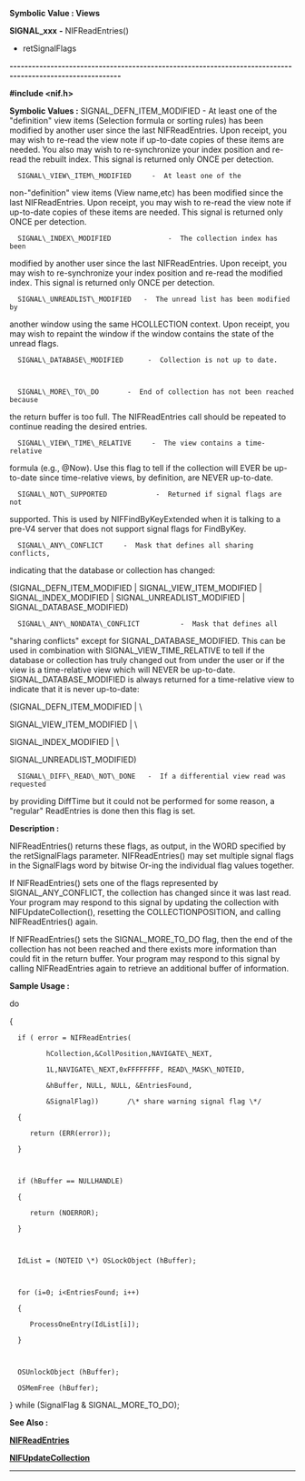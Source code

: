 




<!--
 /\* Font Definitions \*/
 @font-face
 {font-family:Courier;
 panose-1:2 7 4 9 2 2 5 2 4 4;}
@font-face
 {font-family:"Tms Rmn";
 panose-1:2 2 6 3 4 5 5 2 3 4;}
@font-face
 {font-family:Helv;
 panose-1:2 11 6 4 2 2 2 3 2 4;}
@font-face
 {font-family:"Cambria Math";
 panose-1:2 4 5 3 5 4 6 3 2 4;}
 /\* Style Definitions \*/
 p.MsoNormal, li.MsoNormal, div.MsoNormal
 {margin-top:0cm;
 margin-right:0cm;
 margin-bottom:8.0pt;
 margin-left:0cm;
 line-height:107%;
 font-size:11.0pt;
 font-family:"Calibri",sans-serif;}
.MsoChpDefault
 {font-size:11.0pt;}
.MsoPapDefault
 {margin-bottom:8.0pt;
 line-height:107%;}
 /\* Page Definitions \*/
 @page WordSection1
 {size:612.0pt 792.0pt;
 margin:72.0pt 72.0pt 72.0pt 72.0pt;}
div.WordSection1
 {page:WordSection1;}
-->




 


**Symbolic Value : Views**



**SIGNAL\_xxx** **-** NIFReadEntries()
- retSignalFlags


**----------------------------------------------------------------------------------------------------------**



**#include <nif.h>**


 **Symbolic Values :**      SIGNAL\_DEFN\_ITEM\_MODIFIED     -  At least one of the
"definition" view items (Selection formula or sorting rules) has been
modified by another user since the last NIFReadEntries. Upon receipt, you may
wish to re-read the view note if up-to-date copies of these items are needed.
You also may wish to re-synchronize your index position and re-read the rebuilt
index. This signal is returned only ONCE per detection.  

  

      SIGNAL\_VIEW\_ITEM\_MODIFIED     -  At least one of the
non-"definition" view items (View name,etc) has been modified since
the last NIFReadEntries. Upon receipt, you may wish to re-read the view note if
up-to-date copies of these items are needed. This signal is returned only ONCE
per detection.  

  

      SIGNAL\_INDEX\_MODIFIED              -  The collection index has been
modified by another user since the last NIFReadEntries. Upon receipt, you may
wish to re-synchronize your index position and re-read the modified index. This
signal is returned only ONCE per detection.  

  

      SIGNAL\_UNREADLIST\_MODIFIED   -  The unread list has been modified by
another window using the same HCOLLECTION context. Upon receipt, you may wish
to repaint the window if the window contains the state of the unread flags.  

  

      SIGNAL\_DATABASE\_MODIFIED      -  Collection is not up to date.  

  

      SIGNAL\_MORE\_TO\_DO       -  End of collection has not been reached because
the return buffer is too full. The NIFReadEntries call should be repeated to
continue reading the desired entries.  

  

      SIGNAL\_VIEW\_TIME\_RELATIVE     -  The view contains a time-relative
formula (e.g., @Now). Use this flag to tell if the collection will EVER be
up-to-date since time-relative views, by definition, are NEVER up-to-date.  

  

      SIGNAL\_NOT\_SUPPORTED            -  Returned if signal flags are not
supported. This is used by NIFFindByKeyExtended when it is talking to a pre-V4
server that does not support signal flags for FindByKey.  

  

      SIGNAL\_ANY\_CONFLICT     -  Mask that defines all sharing conflicts,
indicating that the database or collection has changed:  

(SIGNAL\_DEFN\_ITEM\_MODIFIED | SIGNAL\_VIEW\_ITEM\_MODIFIED | SIGNAL\_INDEX\_MODIFIED
| SIGNAL\_UNREADLIST\_MODIFIED | SIGNAL\_DATABASE\_MODIFIED)  

  

      SIGNAL\_ANY\_NONDATA\_CONFLICT          -  Mask that defines all
"sharing conflicts" except for SIGNAL\_DATABASE\_MODIFIED. This can be
used in combination with SIGNAL\_VIEW\_TIME\_RELATIVE to tell if the database or
collection has truly changed out from under the user or if the view is a
time-relative view which will NEVER be up-to-date. SIGNAL\_DATABASE\_MODIFIED is
always returned for a time-relative view to indicate that it is never
up-to-date:  

(SIGNAL\_DEFN\_ITEM\_MODIFIED | \  

 SIGNAL\_VIEW\_ITEM\_MODIFIED | \  

 SIGNAL\_INDEX\_MODIFIED | \  

 SIGNAL\_UNREADLIST\_MODIFIED)  

  

      SIGNAL\_DIFF\_READ\_NOT\_DONE   -  If a differential view read was requested
by providing DiffTime but it could not be performed for some reason, a
"regular" ReadEntries is done then this flag is set.  

  




**Description :**



NIFReadEntries()
returns these flags, as output, in the WORD specified by the retSignalFlags
parameter. NIFReadEntries() may set multiple signal flags in the SignalFlags
word by bitwise Or-ing the individual flag values together.  

  

If NIFReadEntries() sets one of the  flags represented by SIGNAL\_ANY\_CONFLICT,
the collection has changed since it was last read. Your program may respond to
this signal by updating the collection with NIFUpdateCollection(), resetting
the COLLECTIONPOSITION, and calling NIFReadEntries() again.  

  

If NIFReadEntries() sets the SIGNAL\_MORE\_TO\_DO flag, then the end of the
collection has not been reached and there exists more information than could
fit in the return buffer.  Your program may respond to this signal by calling
NIFReadEntries  again to retrieve an additional buffer of information.


 **Sample Usage :**


   do  

   {  

      if ( error = NIFReadEntries(  

             hCollection,&CollPosition,NAVIGATE\_NEXT,  

             1L,NAVIGATE\_NEXT,0xFFFFFFFF, READ\_MASK\_NOTEID,  

             &hBuffer, NULL, NULL, &EntriesFound,  

             &SignalFlag))       /\* share warning signal flag \*/  

      {  

         return (ERR(error));  

      }  

  

      if (hBuffer == NULLHANDLE)  

      {  

         return (NOERROR);  

      }  

  

      IdList = (NOTEID \*) OSLockObject (hBuffer);  

  

      for (i=0; i<EntriesFound; i++)  

      {  

         ProcessOneEntry(IdList[i]);   

      }  

  

      OSUnlockObject (hBuffer);  

      OSMemFree (hBuffer);  

  

   }  while (SignalFlag & SIGNAL\_MORE\_TO\_DO);


 **See Also :**


**[NIFReadEntries](NIFReadEntries.md)**


**[NIFUpdateCollection](NIFUpdateCollection.md)**



----------------------------------------------------------------------------------------------------------


 





